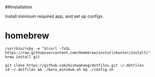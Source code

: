##Installation

Install minimum required app, and set up configs.

# homebrew

```
/usr/bin/ruby -e "$(curl -fsSL https://raw.githubusercontent.com/Homebrew/install/master/install)"
brew install git
```

```
git clone https://github.com/bishwahang/dotfiles.git ~/.dotfiles
cd ~/.dotfiles && ./bare_minimum.sh && ./config.sh
```

